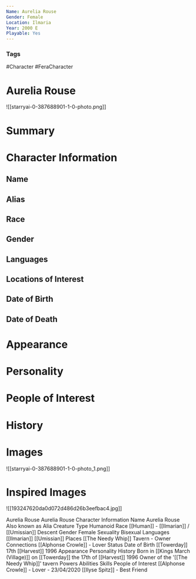 ```yaml
---
Name: Aurelia Rouse
Gender: Female
Location: Ilmaria
Year: 2000 E
Playable: Yes
---
```


### Tags
#Character #FeraCharacter 

# Aurelia Rouse
![[starryai-0-387688901-1-0-photo.png]]

# Summary


# Character Information

## Name

## Alias

## Race

## Gender

## Languages

## Locations of Interest

## Date of Birth

## Date of Death

# Appearance

# Personality

# People of Interest

# History

# Images
![[starryai-0-387688901-1-0-photo_1.png]]

# Inspired Images

![[193247620da0d072d486d26b3eefbac4.jpg]]

Aurelia Rouse  Aurelia Rouse 
Character Information 
Name 
Aurelia Rouse 
Also known as 
Alia 
Creature Type 
Humanoid 
Race 
[[Human]] - [[Ilmarian]] / [[Umissian]] Descent 
Gender 
Female 
Sexuality 
Bisexual 
Languages 
[[Ilmarian]]
[[Umissian]] 
Places 
[[The Needy Whip]] Tavern - Owner 
Connections 
[[Alphonse Crowle]] - Lover 
Status 
Date of Birth 
[[Towerday]] 17th [[Harvest]] 1996 
Appearance
Personality
History
Born in [[Kings March (Village)]] on [[Towerday]] the 17th of [[Harvest]] 1996 
Owner of the '[[The Needy Whip]]' tavern 
Powers
Abilities
Skills 
People of Interest
[[Alphonse Crowle]] - Lover - 23/04/2020 
[[Ilyse Spitz]] - Best Friend